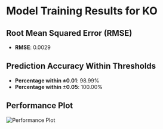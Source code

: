 # Model Training Results for KO

## Root Mean Squared Error (RMSE)
- **RMSE**: 0.0029

## Prediction Accuracy Within Thresholds
- **Percentage within ±0.01**: 98.99%
- **Percentage within ±0.05**: 100.00%

## Performance Plot
![Performance Plot](../imgs/KO.png)
